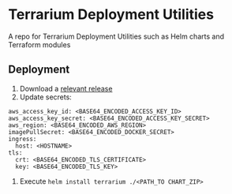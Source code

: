 # Terrarium Deployment Utilities

A repo for Terrarium Deployment Utilities such as Helm charts and Terraform modules

## Deployment

1. Download a [relevant release](https://github.com/terrariumcloud/terrarium-deployment-utils/releases)
2. Update secrets:

```
aws_access_key_id: <BASE64_ENCODED_ACCESS_KEY_ID>
aws_access_key_secret: <BASE64_ENCODED_ACCESS_KEY_SECRET>
aws_region: <BASE64_ENCODED_AWS_REGION>
imagePullSecret: <BASE64_ENCODED_DOCKER_SECRET>
ingress:
  host: <HOSTNAME>
tls:
  crt: <BASE64_ENCODED_TLS_CERTIFICATE>
  key: <BASE64_ENCODED_TLS_KEY>
```

1. Execute `helm install terrarium ./<PATH_TO CHART_ZIP>`
